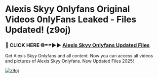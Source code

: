 # Alexis Skyy Onlyfans Original Videos 0nlyFans Leaked - Files Updated! (z9oj)

<h3>🔴 CLICK HERE 🌐==►► <a href="https://tinyurl.com/2m67pmp6" rel="nofollow">Alexis Skyy Onlyfans Updated Files</a></h3>

Get Alexis Skyy Onlyfans and all content. Now you can access all videos and pictures of Alexis Skyy Onlyfans. New Updated Files 2025!

[![z9oj](https://i.imgur.com/H4QAA4z.gif)](https://tinyurl.com/2m67pmp6)